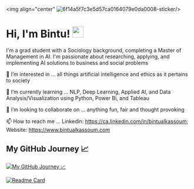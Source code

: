 <img align="center" ![6f14a5f7c3e5d57ca0164079e0da0008-sticker](https://user-images.githubusercontent.com/96799559/169411946-715cb6a8-46fb-4d67-8c83-4781b21f3703.png)/>
# Hi, I'm Bintu! <img                  src="https://raw.githubusercontent.com/MartinHeinz/MartinHeinz/master/wave.gif" width="30px"> 

I'm a grad student with a Sociology background, completing a Master of Management in AI. I'm passionate about researching, applying, and implementing AI solutions to business and social problems

👀 I’m interested in ... all things artificial intelligence and ethics as it pertains to society 

🌱 I’m currently learning ... NLP, Deep Learning, Applied AI, and Data Analysis/Visualization using Python, Power Bi, and Tableau 

💞️ I’m looking to collaborate on ... anything fun, fair and thought provoking

📫 How to reach me ... Linkedin: https://ca.linkedin.com/in/bintualkassoum; Website: https://www.bintualkassoum.com

## My GitHub Journey 📈

<a href="https://github.com/bintualkassoum/bintualkassoum">
  <img align="center" src="https://github-readme-stats.vercel.app/api?username=bintualkassoum&show_icons=true&line_height=27&count_private=true&title_color=F25757&text_color=5BC8AF&icon_color=6C91BF&bg_color=212529" alt="My GitHub Journey 📈" />
</a>

[![Readme Card](https://github-readme-stats.vercel.app/api/pin/?username=bintualkassoum&repo=github-readme-stats)](https://github.com/bintualkassoum/github-readme-stats)


